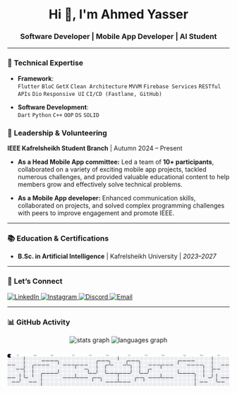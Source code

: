 <h1 align="center">Hi 👋, I'm Ahmed Yasser</h1>
<h3 align="center">Software Developer | Mobile App Developer | AI Student</h3>

---

### 🚀 **Technical Expertise**

- **Framework**:  
  `Flutter` `BloC` `GetX` `Clean Architecture` `MVVM` `Firebase Services` `RESTful APIs` `Dio` `Responsive UI` `CI/CD (Fastlane, GitHub)`

- **Software Development**:  
  `Dart` `Python` `C++` `OOP` `DS` `SOLID`

### 🌟 **Leadership & Volunteering**

**IEEE Kafrelsheikh Student Branch** | Autumn 2024 – Present

- **As a Head Mobile App committee:** Led a team of **10+ participants**, collaborated on a variety of exciting mobile app projects, tackled numerous challenges, and provided valuable educational content to help members grow and effectively solve technical problems.

- **As a Mobile App developer:** Enhanced communication skills, collaborated on projects, and solved complex programming challenges with peers to improve engagement and promote IEEE.

---

### 📚 **Education & Certifications**

- **B.Sc. in Artificial Intelligence** | Kafrelsheikh University | _2023–2027_

---

### 📱 **Let’s Connect**

<p align="left">
  <a href="https://www.linkedin.com/in/khattabx/" target="_blank">
    <img src="https://img.shields.io/badge/LinkedIn-Expertise-0077B5?style=for-the-badge&logo=linkedin" alt="LinkedIn"/>
  </a>
  <a href="https://www.instagram.com/i.khattab_" target="_blank">
    <img src="https://img.shields.io/badge/Instagram-Explore-E4405F?style=for-the-badge&logo=instagram" alt="Instagram"/>
  </a>
  <a href="https://discord.gg/i.khattab" target="_blank">
  <img src="https://img.shields.io/badge/Discord-i.khattab-5865F2?style=for-the-badge&logo=discord" alt="Discord"/>
  </a>
  <a href="mailto:ahvadd.k@gmail.com">
    <img src="https://img.shields.io/badge/Email-Contact%20Me-D14836?style=for-the-badge&logo=gmail" alt="Email"/>
  </a>
</p>

---

### 📊 **GitHub Activity**

<div align="center">
  <img src="https://github-readme-stats.vercel.app/api?username=khattabx&hide_title=false&hide_rank=false&show_icons=true&include_all_commits=true&count_private=true&disable_animations=false&theme=github_dark&locale=en&hide_border=false" height="150" alt="stats graph"  />
  <img src="https://github-readme-stats.vercel.app/api/top-langs?username=khattabx&locale=en&hide_title=false&layout=compact&card_width=320&langs_count=4&theme=github_dark&hide_border=false" height="150" alt="languages graph"  />
</div>

###

<picture>
  <source media="(prefers-color-scheme: dark)" srcset="https://raw.githubusercontent.com/ahvvad/ahvvad/output/pacman-contribution-graph-dark.svg">
  <source media="(prefers-color-scheme: light)" srcset="https://raw.githubusercontent.com/ahvvad/ahvvad/output/pacman-contribution-graph.svg">
  <img alt="pacman contribution graph" src="https://raw.githubusercontent.com/ahvvad/ahvvad/output/pacman-contribution-graph.svg">
</picture>



